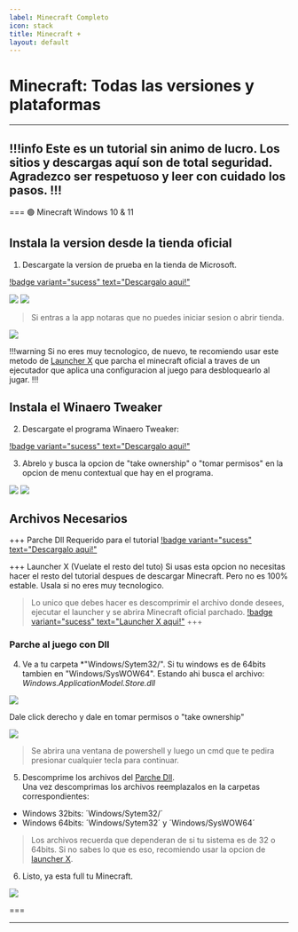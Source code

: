 ```yaml
---
label: Minecraft Completo
icon: stack
title: Minecraft +
layout: default
---
```


# Minecraft: Todas las versiones y plataformas

---
!!!info Este es un tutorial sin animo de lucro. Los sitios y descargas aquí son de total seguridad.
Agradezco ser respetuoso y leer con cuidado los pasos.
!!!
---

=== 🟢 Minecraft Windows 10 & 11

## Instala la version desde la tienda oficial

1. Descargate la version de prueba en la tienda de Microsoft.

[!badge variant="sucess" text="Descargalo aqui!"](https://www.xbox.com/es-EC/games/store/minecraft-for-windows/9nblggh2jhxj)

![](https://i.postimg.cc/RZt01XCb/2023-05-19-16-38-40.png)
![](https://i.postimg.cc/Zqh5wpCY/2023-05-19-16-34-08.png)

> Si entras a la app notaras que no puedes iniciar sesion o abrir tienda.

![](https://i.postimg.cc/xThCbWQz/2023-05-19-16-40-26.png)

!!!warning 
Si no eres muy tecnologico, de nuevo, te recomiendo usar este metodo de [Launcher X](https://noir-dexprkr.github.io/noir-room/tutoriales/minecraft/#archivos-necesarios) que parcha el minecraft oficial a traves de un ejecutador que aplica una configuracion al juego para desbloquearlo al jugar.
!!!

## Instala el Winaero Tweaker

2. Descargate el programa Winaero Tweaker:

[!badge variant="sucess" text="Descargalo aqui!"](https://winaerotweaker.com/)


3.  Abrelo y busca la opcion de "take ownership" o "tomar permisos" en la opcion de menu contextual que hay en el programa.

![](https://i.postimg.cc/QCMtpDVp/2023-05-19-16-45-15.png)
![](https://i.postimg.cc/769hGhPH/2023-05-19-16-46-05.png)

## Archivos Necesarios
+++ Parche Dll
Requerido para el tutorial
[!badge variant="sucess" text="Descargalo aqui!"](https://drive.google.com/file/d/1ZCtW0RH4VkCab3QmECa4-FqB4O8cRFVY/view?usp=share_link)

+++ Launcher X (Vuelate el resto del tuto)
Si usas esta opcion no necesitas hacer el resto del tutorial despues de descargar Minecraft. Pero no es 100% estable.
Usala si no eres muy tecnologico.
> Lo unico que debes hacer es descomprimir el archivo donde desees, ejecutar el launcher y se abrira Minecraft oficial parchado.
[!badge variant="sucess" text="Launcher X aqui!"](https://drive.google.com/file/d/1i_CIEAA5jdScfsDHWTgODamOCPWep5ax/view?usp=share_link)
+++

### Parche al juego con Dll

4. Ve a tu carpeta *"Windows/Sytem32/". Si tu windows es de 64bits tambien en "Windows/SysWOW64".
Estando ahi busca el archivo: *Windows.ApplicationModel.Store.dll*

![](https://i.postimg.cc/6q1QcPGF/2023-05-19-16-46-06.png)

Dale click derecho y dale en tomar permisos o "take ownership"

![](https://i.postimg.cc/HxdjkXgv/2023-05-19-16-52-18.png)

> Se abrira una ventana de powershell y luego un cmd que te pedira presionar cualquier tecla para continuar.

5. Descomprime los archivos del [Parche Dll](https://noir-dexprkr.github.io/noir-room/tutoriales/minecraft/#archivos-necesarios).    
Una vez descomprimas los archivos reemplazalos en la carpetas correspondientes:

- Windows 32bits: ´Windows/Sytem32/´
- Windows 64bits: ´Windows/Sytem32´ y ´Windows/SysWOW64´

> Los archivos recuerda que dependeran de si tu sistema es de 32 o 64bits. Si no sabes lo que es eso, recomiendo usar la opcion de [launcher X](https://noir-dexprkr.github.io/noir-room/tutoriales/minecraft/#archivos-necesarios).

6. Listo, ya esta full tu Minecraft.

![](https://i.postimg.cc/zXVvvqsN/2023-05-19-16-55-09.png)


===

---

